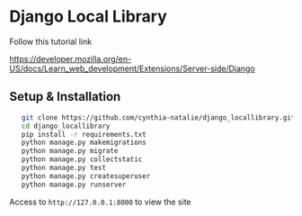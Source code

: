 # Django Local Library

Follow this tutorial link

https://developer.mozilla.org/en-US/docs/Learn_web_development/Extensions/Server-side/Django


## Setup & Installation
```sh
   git clone https://github.com/cynthia-natalie/django_locallibrary.git
   cd django_locallibrary
   pip install -r requirements.txt
   python manage.py makemigrations
   python manage.py migrate
   python manage.py collectstatic
   python manage.py test
   python manage.py createsuperuser
   python manage.py runserver
   ```

Access to `http://127.0.0.1:8000` to view the site
